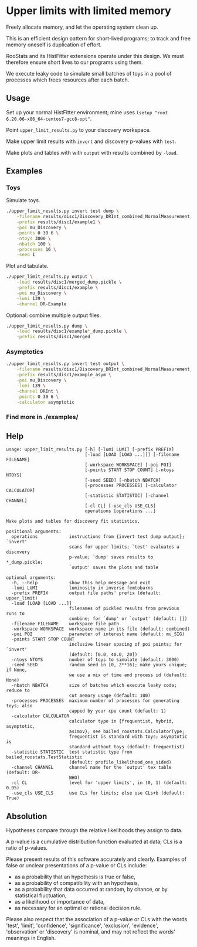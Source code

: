 # Upper limits with limited memory

Freely allocate memory, and let the operating system clean up.

This is an efficient design pattern for short-lived programs;
to track and free memory oneself is duplication of effort.

RooStats and its HistFitter extensions operate under this design.
We must therefore ensure short lives to our programs using them.

We execute leaky code to simulate small batches of toys in a
pool of processes which frees resources after each batch.


## Usage

Set up your normal HistFitter environment;
mine uses `lsetup "root 6.20.06-x86_64-centos7-gcc8-opt"`.

Point `upper_limit_results.py` to your discovery workspace.

Make upper limit results with `invert` and discovery p-values with `test`.

Make plots and tables with with `output` with results combined by `-load`.


## Examples

### Toys

Simulate toys.

```bash
./upper_limit_results.py invert test dump \
    -filename results/disc1/Discovery_DRInt_combined_NormalMeasurement_model.root \
    -prefix results/disc1/example1 \
    -poi mu_Discovery \
    -points 0 30 6 \
    -ntoys 3000 \
    -nbatch 100 \
    -processes 16 \
    -seed 1

```

Plot and tabulate.

```bash
./upper_limit_results.py output \
    -load results/disc1/merged_dump.pickle \
    -prefix results/disc1/example \
    -poi mu_Discovery \
    -lumi 139 \
    -channel DR-Example

```

Optional: combine multiple output files.

```bash
./upper_limit_results.py dump \
    -load results/disc1/example*_dump.pickle \
    -prefix results/disc1/merged

```


### Asymptotics

```bash
./upper_limit_results.py invert test output \
    -filename results/disc1/Discovery_DRInt_combined_NormalMeasurement_model.root \
    -prefix results/disc1/example_asym \
    -poi mu_Discovery \
    -lumi 139 \
    -channel DRInt \
    -points 0 30 6 \
    -calculator asymptotic

```

### Find more in ./examples/

## Help
```
usage: upper_limit_results.py [-h] [-lumi LUMI] [-prefix PREFIX]
                              [-load [LOAD [LOAD ...]]] [-filename FILENAME]
                              [-workspace WORKSPACE] [-poi POI]
                              [-points START STOP COUNT] [-ntoys NTOYS]
                              [-seed SEED] [-nbatch NBATCH]
                              [-processes PROCESSES] [-calculator CALCULATOR]
                              [-statistic STATISTIC] [-channel CHANNEL]
                              [-cl CL] [-use_cls USE_CLS]
                              operations [operations ...]

Make plots and tables for discovery fit statistics.

positional arguments:
  operations            instructions from {invert test dump output}; `invert'
                        scans for upper limits; `test' evaluates a discovery
                        p-value; `dump' saves results to *_dump.pickle;
                        `output' saves the plots and table

optional arguments:
  -h, --help            show this help message and exit
  -lumi LUMI            luminosity in inverse femtobarns
  -prefix PREFIX        output file paths' prefix (default: upper_limit)
  -load [LOAD [LOAD ...]]
                        filenames of pickled results from previous runs to
                        combine; for `dump' or `output' (default: [])
  -filename FILENAME    workspace file path
  -workspace WORKSPACE  workspace name in its file (default: combined)
  -poi POI              parameter of interest name (default: mu_SIG)
  -points START STOP COUNT
                        inclusive linear spacing of poi points; for `invert'
                        (default: [0.0, 40.0, 20])
  -ntoys NTOYS          number of toys to simulate (default: 3000)
  -seed SEED            random seed in [0, 2**16); make yours unique; if None,
                        we use a mix of time and process id (default: None)
  -nbatch NBATCH        size of batches which execute leaky code; reduce to
                        cut memory usage (default: 100)
  -processes PROCESSES  maximum number of processes for generating toys; also
                        capped by your cpu count (default: 1)
  -calculator CALCULATOR
                        calculator type in {frequentist, hybrid, asymptotic,
                        asimov}; see bailed_roostats.CalculatorType;
                        frequentist is standard with toys; asymptotic is
                        standard without toys (default: frequentist)
  -statistic STATISTIC  test statistic type from bailed_roostats.TestStatistic
                        (default: profile_likelihood_one_sided)
  -channel CHANNEL      channel name for the `output' tex table (default: DR-
                        WHO)
  -cl CL                level for 'upper limits', in (0, 1) (default: 0.95)
  -use_cls USE_CLS      use CLs for limits; else use CLs+b (default: True)

```


## Absolution

Hypotheses compare through the relative likelihoods they assign to data.

A p-value is a cumulative distribution function evaluated at data; CLs is a
ratio of p-values.

Please present results of this software accurately and clearly.
Examples of false or unclear presentations of a p-value or CLs include:

 - as a probability that an hypothesis is true or false,
 - as a probability of compatibility with an hypothesis,
 - as a probability that data occurred at random, by chance, or by
   statistical fluctuation,
 - as a likelihood or importance of data,
 - as necessary for an optimal or rational decision rule.

Please also respect that the association of a p-value or CLs with the words
'test', 'limit', 'confidence', 'significance', 'exclusion', 'evidence',
'observation' or 'discovery' is nominal, and may not reflect the words' meanings
in English.
